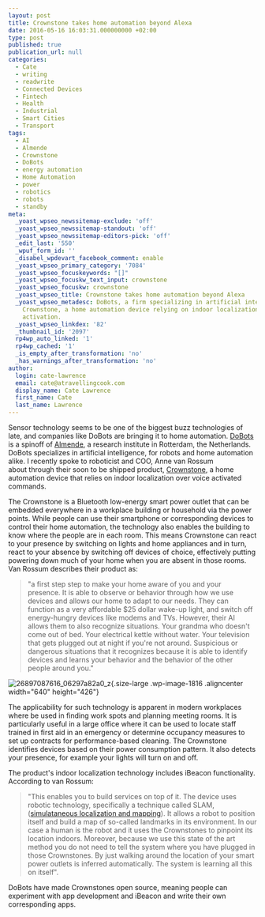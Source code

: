 ```yaml
---
layout: post
title: Crownstone takes home automation beyond Alexa
date: 2016-05-16 16:03:31.000000000 +02:00
type: post
published: true
publication_url: null
categories:
  - Cate
  - writing
  - readwrite
  - Connected Devices
  - Fintech
  - Health
  - Industrial
  - Smart Cities
  - Transport
tags:
  - AI
  - Almende
  - Crownstone
  - DoBots
  - energy automation
  - Home Automation
  - power
  - robotics
  - robots
  - standby
meta:
  _yoast_wpseo_newssitemap-exclude: 'off'
  _yoast_wpseo_newssitemap-standout: 'off'
  _yoast_wpseo_newssitemap-editors-pick: 'off'
  _edit_last: '550'
  _wpuf_form_id: ''
  _disabel_wpdevart_facebook_comment: enable
  _yoast_wpseo_primary_category: '7084'
  _yoast_wpseo_focuskeywords: "[]"
  _yoast_wpseo_focuskw_text_input: crownstone
  _yoast_wpseo_focuskw: crownstone
  _yoast_wpseo_title: Crownstone takes home automation beyond Alexa
  _yoast_wpseo_metadesc: DoBots, a firm specializing in artificial intelligence, debuts
    Crownstone, a home automation device relying on indoor localization over voice
    activation.
  _yoast_wpseo_linkdex: '82'
  _thumbnail_id: '2097'
  rp4wp_auto_linked: '1'
  rp4wp_cached: '1'
  _is_empty_after_transformation: 'no'
  _has_warnings_after_transformation: 'no'
author:
  login: cate-lawrence
  email: cate@atravellingcook.com
  display_name: Cate Lawrence
  first_name: Cate
  last_name: Lawrence
---
```

Sensor technology seems to be one of the biggest buzz technologies of
late, and companies like DoBots are bringing it to home automation.
[DoBots](https://dobots.nl/) is a spinoff of
[Almende](https://www.almende.com/home), a research institute in
Rotterdam, the Netherlands. DoBots specializes in artificial
intelligence, for robots and home automation alike. I recently spoke to
roboticist and COO, Anne van Rossum about through their soon to be
shipped product, [Crownstone](https://crownstone.rocks/), a home
automation device that relies on indoor localization over voice
activated commands.

The Crownstone is a Bluetooth low-energy smart power outlet that can be
embedded everywhere in a workplace building or household via the power
points. While people can use their smartphone or corresponding devices
to control their home automation, the technology also enables the
building to know where the people are in each room. This means
Crownstone can react to your presence by switching on lights and home
appliances and in turn, react to your absence by switching off devices
of choice, effectively putting powering down much of your home when you
are absent in those rooms. Van Rossum describes their product as:

> "a first step step to make your home aware of you and your
> presence. It is able to observe or behavior through how we use devices
> and allows our home to adapt to our needs. They can function as a very
> affordable \$25 dollar wake-up light, and switch off energy-hungry
> devices like modems and TVs. However, their AI allows them to also
> recognize situations. Your grandma who doesn't come out of bed. Your
> electrical kettle without water. Your television that gets plugged out
> at night if you're not around. Suspicious or dangerous situations that
> it recognizes because it is able to identify devices and learns your
> behavior and the behavior of the other people around you."

![26897087616\_06297a82a0\_z](rw-import/26897087616_06297a82a0_z.jpg){.size-large
.wp-image-1816 .aligncenter width="640" height="426"}

The applicability for such technology is apparent in modern workplaces
where be used in finding work spots and planning meeting rooms. It is
particularly useful in a large office where it can be used to locate
staff trained in first aid in an emergency or determine occupancy
measures to set up contracts for performance-based cleaning. The
Crownstone identifies devices based on their power consumption pattern.
It also detects your presence, for example your lights will turn on and
off.

The product's indoor localization technology includes iBeacon
functionality. According to van Rossum:

> "This enables you to build services on top of it. The device uses
> robotic technology, specifically a technique called SLAM,
> ([simulataneous localization and
> mapping](https://en.wikipedia.org/wiki/Simultaneous_localization_and_mapping)).
> It allows a robot to position itself and build a map of so-called
> landmarks in its environment. In our case a human is the robot and it
> uses the Crownstones to pinpoint its location indoors. Moreover,
> because we use this state of the art method you do not need to tell
> the system where you have plugged in those Crownstones. By just
> walking around the location of your smart power outlets is inferred
> automatically. The system is learning all this on itself".

DoBots have made Crownstones open source, meaning people can experiment
with app development and iBeacon and write their own corresponding apps.

